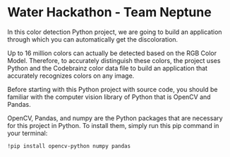 # Water Hackathon - Team Neptune

In this color detection Python project, we are going to build an application through which you can automatically get the discoloration. 

Up to 16 million colors can actually be detected based on the RGB Color Model. Therefore, to accurately distinguish these colors, the project uses Python and the Codebrainz color data file to build an application that accurately recognizes colors on any image.

Before starting with this Python project with source code, you should be familiar with the computer vision library of Python that is OpenCV and Pandas.

OpenCV, Pandas, and numpy are the Python packages that are necessary for this project in Python. To install them, simply run this pip command in your terminal:

`!pip install opencv-python numpy pandas`
